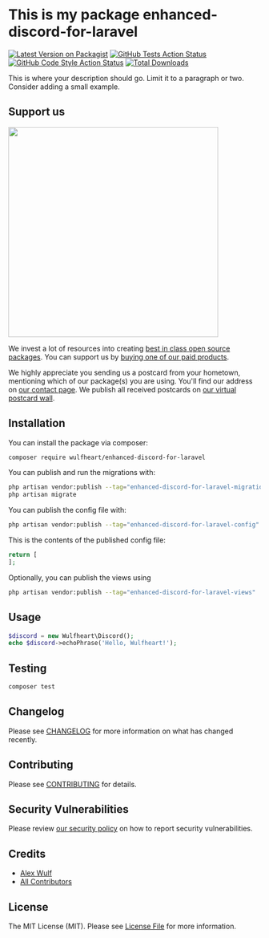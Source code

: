 # This is my package enhanced-discord-for-laravel

[![Latest Version on Packagist](https://img.shields.io/packagist/v/wulfheart/enhanced-discord-for-laravel.svg?style=flat-square)](https://packagist.org/packages/wulfheart/enhanced-discord-for-laravel)
[![GitHub Tests Action Status](https://img.shields.io/github/actions/workflow/status/wulfheart/enhanced-discord-for-laravel/run-tests.yml?branch=main&label=tests&style=flat-square)](https://github.com/wulfheart/enhanced-discord-for-laravel/actions?query=workflow%3Arun-tests+branch%3Amain)
[![GitHub Code Style Action Status](https://img.shields.io/github/actions/workflow/status/wulfheart/enhanced-discord-for-laravel/fix-php-code-style-issues.yml?branch=main&label=code%20style&style=flat-square)](https://github.com/wulfheart/enhanced-discord-for-laravel/actions?query=workflow%3A"Fix+PHP+code+style+issues"+branch%3Amain)
[![Total Downloads](https://img.shields.io/packagist/dt/wulfheart/enhanced-discord-for-laravel.svg?style=flat-square)](https://packagist.org/packages/wulfheart/enhanced-discord-for-laravel)

This is where your description should go. Limit it to a paragraph or two. Consider adding a small example.

## Support us

[<img src="https://github-ads.s3.eu-central-1.amazonaws.com/enhanced-discord-for-laravel.jpg?t=1" width="419px" />](https://spatie.be/github-ad-click/enhanced-discord-for-laravel)

We invest a lot of resources into creating [best in class open source packages](https://spatie.be/open-source). You can support us by [buying one of our paid products](https://spatie.be/open-source/support-us).

We highly appreciate you sending us a postcard from your hometown, mentioning which of our package(s) you are using. You'll find our address on [our contact page](https://spatie.be/about-us). We publish all received postcards on [our virtual postcard wall](https://spatie.be/open-source/postcards).

## Installation

You can install the package via composer:

```bash
composer require wulfheart/enhanced-discord-for-laravel
```

You can publish and run the migrations with:

```bash
php artisan vendor:publish --tag="enhanced-discord-for-laravel-migrations"
php artisan migrate
```

You can publish the config file with:

```bash
php artisan vendor:publish --tag="enhanced-discord-for-laravel-config"
```

This is the contents of the published config file:

```php
return [
];
```

Optionally, you can publish the views using

```bash
php artisan vendor:publish --tag="enhanced-discord-for-laravel-views"
```

## Usage

```php
$discord = new Wulfheart\Discord();
echo $discord->echoPhrase('Hello, Wulfheart!');
```

## Testing

```bash
composer test
```

## Changelog

Please see [CHANGELOG](CHANGELOG.md) for more information on what has changed recently.

## Contributing

Please see [CONTRIBUTING](CONTRIBUTING.md) for details.

## Security Vulnerabilities

Please review [our security policy](../../security/policy) on how to report security vulnerabilities.

## Credits

- [Alex Wulf](https://github.com/Wulfheart)
- [All Contributors](../../contributors)

## License

The MIT License (MIT). Please see [License File](LICENSE.md) for more information.
